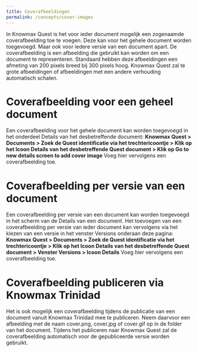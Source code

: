 ```yaml
---
title: Coverafbeeldingen
permalink: /concepts/cover-images
---
```


In Knowmax Quest is het voor ieder document mogelijk een zogenaamde coverafbeelding toe te voegen. Deze kan voor het gehele document worden toegevoegd. Maar ook voor iedere versie van een document apart. De coverafbeelding is een afbeelding die gebruikt kan worden om een document te representeren. Standaard hebben deze afbeeldingen een afmeting van 200 pixels breed bij 300 pixels hoog. Knowmax Quest zal te grote afbeeldingen of afbeeldingen met een andere verhouding automatisch schalen.

# Coverafbeelding voor een geheel document
Een coverafbeelding voor het gehele document kan worden toegevoegd in het onderdeel Details van het desbetreffende document: **Knowmax Quest > Documents > Zoek de Quest identificatie via het trechtericoontje > Klik op het Icoon Details van het desbetreffende Quest document > Klik op Go to new details screen to add cover image** Voeg hier vervolgens een coverafbeelding toe.

# Coverafbeelding per versie van een document
Een coverafbeelding per versie van een document kan worden toegevoegd in het scherm van de Details van een document. Het toevoegen van een coverafbeelding per versie van ieder document kan vervolgens via het kiezen van een versie in het venster Versions onderaan deze pagina: **Knowmax Quest > Documents > Zoek de Quest identificatie via het trechtericoontje > Klik op het Icoon Details van het desbetreffende Quest document > Venster Versions > Icoon Details** Voeg hier vervolgens een coverafbeelding toe.

# Coverafbeelding publiceren via Knowmax Trinidad
Het is ook mogelijk een coverafbeelding tijdens de publicatie van een document vanuit Knowmax Trinidad mee te publiceren. Neem daarvoor een afbeelding met de naam cover.png, cover.jpg of cover.gif op in de folder van het document. Tijdens het publiceren naar Knowmax Quest zal de coverafbeelding automatisch voor de gepubliceerde versie worden gebruikt.